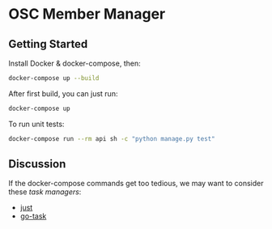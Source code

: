 # OSC Member Manager

## Getting Started

Install Docker & docker-compose, then:

```sh
docker-compose up --build
```

After first build, you can just run:

```sh
docker-compose up
```

To run unit tests:

```sh
docker-compose run --rm api sh -c "python manage.py test"
```

## Discussion

If the docker-compose commands get too tedious, we may want to consider these _task managers_:

- [just](https://github.com/casey/just?tab=readme-ov-file)
- [go-task](https://taskfile.dev/)
